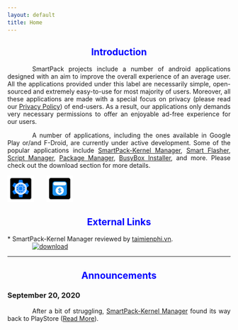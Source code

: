 ```yaml
---
layout: default
title: Home
---
```


<style>
    tab1 { padding-left: 4em; }
</style>

<h2 style="color: blue; text-align: center">Introduction</h2>

<p style="text-align: justify;"><tab1>SmartPack projects include a number of android applications designed with an aim to improve the overall experience of an average user. All the applications provided under this label are necessarily simple, open-sourced and extremely easy-to-use for most majority of users. Moreover, all these applications are made with a special focus on privacy (please read our <a href="{{ site.github.url }}/privacy-policy/">Privacy Policy</a>) of end-users. As a result, our applications only demands very necessary permissions to offer an enjoyable ad-free experience for our users.</tab1></p>

<p style="text-align: justify;"><tab1>A number of applications, including the ones available in Google Play or/and F-Droid, are currently under active development. Some of the popular applications include <a href="{{ site.github.url }}/spkm/">SmartPack-Kernel Manager</a>, <a href="{{ site.github.url }}/smartflasher/">Smart Flasher</a>, <a href="{{ site.github.url }}/scriptmanager/">Script Manager</a>, <a href="{{ site.github.url }}/pm/">Package Manager</a>, <a href="{{ site.github.url }}/bbi/">BusyBox Installer</a>, and more. Please check out the download section for more details.</tab1></p>

<p><a href="https://play.google.com/store/apps/details?id=com.smartpack.kernelmanager.release" target="_blank"><img src="https://github.com/SmartPack/SmartPack-Kernel-Manager/blob/master/app/src/main/ic_launcher-web.png?raw=true" alt="" height="60" /></a> <a href="https://play.google.com/store/apps/details?id=com.smartpack.packagemanager" target="_blank"><img src="https://github.com/SmartPack/PackageManager/blob/master/app/src/main/ic_launcher-web.png?raw=true" alt="" height="60" /></a> <a href="https://play.google.com/store/apps/details?id=com.smartpack.scriptmanager" target="_blank"><img src="https://github.com/SmartPack/ScriptManager/blob/master/app/src/main/ic_launcher-web.png?raw=true" alt="" height="60" /></a> <a href="https://f-droid.org/packages/com.sunilpaulmathew.debloater" target="_blank"><img src="https://github.com/sunilpaulmathew/De-Bloater/blob/master/app/src/main/res/mipmap-xxxhdpi/ic_launcher.png?raw=true" alt="" height="60" /></a> <a href="https://play.google.com/store/apps/details?id=com.smartpack.kernelprofiler" target="_blank"><img src="https://github.com/SmartPack/KernelProfiler/blob/master/app/src/main/res/mipmap-xxxhdpi/ic_launcher.png?raw=true" alt="" height="60" /></a> <a href="https://play.google.com/store/apps/details?id=com.smartpack.busyboxinstaller" target="_blank"><img src="https://github.com/SmartPack/BusyBox-Installer/blob/master/app/src/main/res/mipmap-xxxhdpi/ic_launcher.png?raw=true" alt="" height="60" /></a> <a href="https://play.google.com/store/apps/details?id=com.sunilpaulmathew.translator" target="_blank"><img src="https://github.com/sunilpaulmathew/Translator/blob/master/app/src/main/res/mipmap-xxxhdpi/ic_launcher.png?raw=true" alt="" height="60" /></a> <a href="https://play.google.com/store/apps/details?id=com.smartpack.donate" target="_blank"><img src="https://github.com/SmartPack/SmartPack.github.io/blob/master/asset/pic009.png?raw=true" alt="" height="60" /></a></p>

<h2 style="color: blue; text-align: center">External Links</h2>
* SmartPack-Kernel Manager reviewed by <a href="https://taimienphi.vn/download-smartpack-kernel-manager-91478">taimienphi.vn</a>.
<tab1><a href="https://taimienphi.vn" title="download"><img src="https://taimienphi.vn/Images/bn/reviewed/tmp2.png" title="awarded 5 Stars at Taimienphi" alt="download" /></a></tab1>

<hr>

<h2 style="color: blue; text-align: center">Announcements</h2>

<h3 style="text-align: left">September 20, 2020</h3>

<p style="text-align: justify;"><tab1>After a bit of struggling, <a href="{{ site.github.url }}/spkm/" target="_blank">SmartPack-Kernel Manager</a> found its way back to PlayStore (<a href="{{ site.github.url }}/announcements">Read More</a>).</tab1></p>
